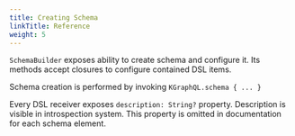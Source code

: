 ```yaml
---
title: Creating Schema
linkTitle: Reference
weight: 5
---
```



`SchemaBuilder` exposes ability to create schema and configure it. Its methods accept closures to configure contained DSL items.

Schema creation is performed by invoking `KGraphQL.schema { ... }`

Every DSL receiver exposes `description: String?` property. Description is visible in introspection system. This property is omitted in documentation for each schema element.